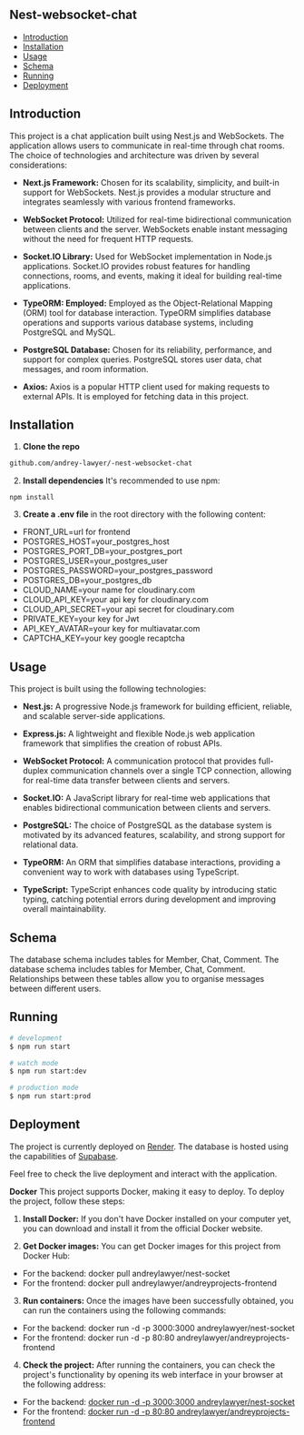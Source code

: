 ## Nest-websocket-chat

- [Introduction](#introduction)
- [Installation](#installation)
- [Usage](#usage)
- [Schema](#schema)
- [Running](#running)
- [Deployment](#deployment)

## Introduction

This project is a chat application built using Nest.js and WebSockets. The application allows users to communicate in real-time through chat rooms. The choice of technologies and architecture was driven by several considerations:

- **Next.js Framework:** Chosen for its scalability, simplicity, and built-in support for WebSockets. Nest.js provides a modular structure and integrates seamlessly with various frontend frameworks.

- **WebSocket Protocol:** Utilized for real-time bidirectional communication between clients and the server. WebSockets enable instant messaging without the need for frequent HTTP requests.

- **Socket.IO Library:** Used for WebSocket implementation in Node.js applications. Socket.IO provides robust features for handling connections, rooms, and events, making it ideal for building real-time applications.

- **TypeORM: Employed:** Employed as the Object-Relational Mapping (ORM) tool for database interaction. TypeORM simplifies database operations and supports various database systems, including PostgreSQL and MySQL.

- **PostgreSQL Database:** Chosen for its reliability, performance, and support for complex queries. PostgreSQL stores user data, chat messages, and room information.

- **Axios:** Axios is a popular HTTP client used for making requests to external APIs. It is employed for fetching data in this project.

## Installation

1. **Clone the repo**

```bash
github.com/andrey-lawyer/-nest-websocket-chat
```

2. **Install dependencies** It's recommended to use npm:

```
npm install
```

3. **Create a .env file** in the root directory with the following content:

- FRONT_URL=url for frontend
- POSTGRES_HOST=your_postgres_host
- POSTGRES_PORT_DB=your_postgres_port
- POSTGRES_USER=your_postgres_user
- POSTGRES_PASSWORD=your_postgres_password
- POSTGRES_DB=your_postgres_db
- CLOUD_NAME=your name for cloudinary.com
- CLOUD_API_KEY=your api key for cloudinary.com
- CLOUD_API_SECRET=your api secret for cloudinary.com
- PRIVATE_KEY=your key for Jwt
- API_KEY_AVATAR=your key for multiavatar.com
- CAPTCHA_KEY=your key google recaptcha

## Usage

This project is built using the following technologies:

- **Nest.js:** A progressive Node.js framework for building efficient, reliable, and scalable server-side applications.

- **Express.js:** A lightweight and flexible Node.js web application framework that simplifies the creation of robust APIs.

- **WebSocket Protocol:** A communication protocol that provides full-duplex communication channels over a single TCP connection, allowing for real-time data transfer between clients and servers.

- **Socket.IO:** A JavaScript library for real-time web applications that enables bidirectional communication between clients and servers.

- **PostgreSQL:** The choice of PostgreSQL as the database system is motivated by its advanced features, scalability, and strong support for relational data.

- **TypeORM:** An ORM that simplifies database interactions, providing a convenient way to work with databases using TypeScript.

- **TypeScript:** TypeScript enhances code quality by introducing static typing, catching potential errors during development and improving overall maintainability.

## Schema

The database schema includes tables for Member, Chat, Comment. The database schema includes tables for Member, Chat, Comment. Relationships between these tables allow you to organise messages between different users.

## Running

```bash
# development
$ npm run start

# watch mode
$ npm run start:dev

# production mode
$ npm run start:prod
```

## Deployment

The project is currently deployed on [Render](https://nest-sockets.onrender.com). The database is hosted using the capabilities of [Supabase](https://supabase.com).

Feel free to check the live deployment and interact with the application.

**Docker**
This project supports Docker, making it easy to deploy. To deploy the project, follow these steps:

1. **Install Docker:** If you don't have Docker installed on your computer yet, you can download and install it from the official Docker website.

2. **Get Docker images:** You can get Docker images for this project from Docker Hub:

- For the backend: docker pull andreylawyer/nest-socket
- For the frontend: docker pull andreylawyer/andreyprojects-frontend

3. **Run containers:** Once the images have been successfully obtained, you can run the containers using the following commands:

- For the backend: docker run -d -p 3000:3000 andreylawyer/nest-socket
- For the frontend: docker run -d -p 80:80 andreylawyer/andreyprojects-frontend

4. **Check the project:** After running the containers, you can check the project's functionality by opening its web interface in your browser at the following address:

- For the backend: [docker run -d -p 3000:3000 andreylawyer/nest-socket](http://localhost)
- For the frontend: [docker run -d -p 80:80 andreylawyer/andreyprojects-frontend](http://localhost:3000)
